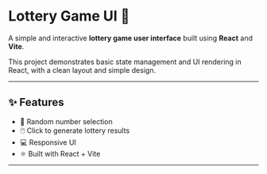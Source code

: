 # Lottery Game UI 🎲

A simple and interactive **lottery game user interface** built using **React** and **Vite**.

This project demonstrates basic state management and UI rendering in React, with a clean layout and simple design.

---

## ✨ Features

- 🎯 Random number selection
- 🖱️ Click to generate lottery results
- 💻 Responsive UI
- ⚛️ Built with React + Vite

---


